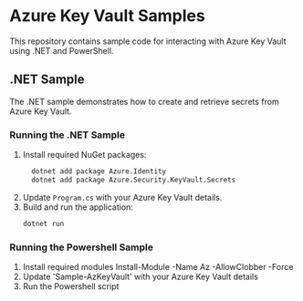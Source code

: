 # Azure Key Vault Samples

This repository contains sample code for interacting with Azure Key Vault using .NET and PowerShell.

## .NET Sample

The .NET sample demonstrates how to create and retrieve secrets from Azure Key Vault.

### Running the .NET Sample

1. Install required NuGet packages:
   ```sh
     dotnet add package Azure.Identity
     dotnet add package Azure.Security.KeyVault.Secrets
3. Update `Program.cs` with your Azure Key Vault details.
4. Build and run the application:
   ```sh
   dotnet run

### Running the Powershell Sample

1. Install required modules
      Install-Module -Name Az -AllowClobber -Force
2. Update 'Sample-AzKeyVault' with your Azure Key Vault details
3. Run the Powershell script
